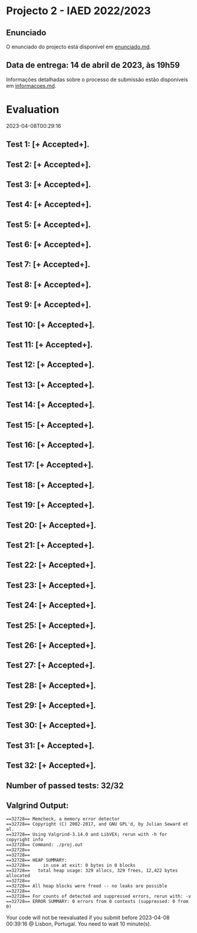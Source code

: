 # Projecto 2 - IAED 2022/2023

## Enunciado

O enunciado do projecto está disponível em [enunciado.md](enunciado.md). 

## Data de entrega: 14 de abril de 2023, às 19h59

Informações detalhadas sobre o processo de submissão estão disponíveis em [informacoes.md](informacoes.md).



# Evaluation

2023-04-08T00:29:16

## Test 1: [+ Accepted+].
## Test 2: [+ Accepted+].
## Test 3: [+ Accepted+].
## Test 4: [+ Accepted+].
## Test 5: [+ Accepted+].
## Test 6: [+ Accepted+].
## Test 7: [+ Accepted+].
## Test 8: [+ Accepted+].
## Test 9: [+ Accepted+].
## Test 10: [+ Accepted+].
## Test 11: [+ Accepted+].
## Test 12: [+ Accepted+].
## Test 13: [+ Accepted+].
## Test 14: [+ Accepted+].
## Test 15: [+ Accepted+].
## Test 16: [+ Accepted+].
## Test 17: [+ Accepted+].
## Test 18: [+ Accepted+].
## Test 19: [+ Accepted+].
## Test 20: [+ Accepted+].
## Test 21: [+ Accepted+].
## Test 22: [+ Accepted+].
## Test 23: [+ Accepted+].
## Test 24: [+ Accepted+].
## Test 25: [+ Accepted+].
## Test 26: [+ Accepted+].
## Test 27: [+ Accepted+].
## Test 28: [+ Accepted+].
## Test 29: [+ Accepted+].
## Test 30: [+ Accepted+].
## Test 31: [+ Accepted+].
## Test 32: [+ Accepted+].


## Number of passed tests: 32/32


## Valgrind Output:


```
==32728== Memcheck, a memory error detector
==32728== Copyright (C) 2002-2017, and GNU GPL'd, by Julian Seward et al.
==32728== Using Valgrind-3.14.0 and LibVEX; rerun with -h for copyright info
==32728== Command: ./proj.out
==32728== 
==32728== 
==32728== HEAP SUMMARY:
==32728==     in use at exit: 0 bytes in 0 blocks
==32728==   total heap usage: 329 allocs, 329 frees, 12,422 bytes allocated
==32728== 
==32728== All heap blocks were freed -- no leaks are possible
==32728== 
==32728== For counts of detected and suppressed errors, rerun with: -v
==32728== ERROR SUMMARY: 0 errors from 0 contexts (suppressed: 0 from 0)

```


Your code will not be reevaluated if you submit before 2023-04-08 00:39:16 @ Lisbon, Portugal. You need to wait 10 minute(s).

